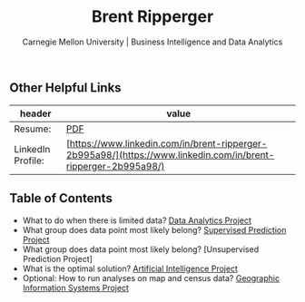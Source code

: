 <h1 align="center">Brent Ripperger</h1>
<p align="center">Carnegie Mellon University | Business Intelligence and Data Analytics</p>
<br>

## Other Helpful Links

|header             |value                                                |
|-------------------|-----------------------------------------------------|
|Resume:            |[PDF](https://bmripper.github.io/General_Resume_2022_09.pdf)|
|LinkedIn Profile:  |[https://www.linkedin.com/in/brent-ripperger-2b995a98/](https://www.linkedin.com/in/brent-ripperger-2b995a98/)|


## Table of Contents

- What to do when there is limited data? [Data Analytics Project](https://bmripper.github.io/aba_project.html)
- What group does data point most likely belong? [Supervised Prediction Project](https://bmripper.github.io/classy_project.html)
- What group does data point most likely belong? [Unsupervised Prediction Project]
- What is the optimal solution? [Artificial Intelligence Project](https://bmripper.github.io/ai_project.html)
- Optional: How to run analyses on map and census data? [Geographic Information Systems Project](https://bmripper.github.io/gis_project.html)
